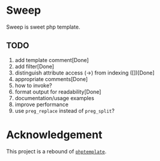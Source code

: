 # Sweep

Sweep is sweet php template.

## TODO

1. add template comment[Done]
2. add filter[Done]
3. distinguish attribute access (->) from indexing ([])[Done]
4. appropriate comments[Done]
5. how to invoke?
6. format output for readability[Done]
7. documentation/usage examples
8. improve performance
9. use `preg_replace` instead of `preg_split`?

# Acknowledgement

This project is a rebound of [`phptemplate`](https://github.com/lutaf/phptemplate).
